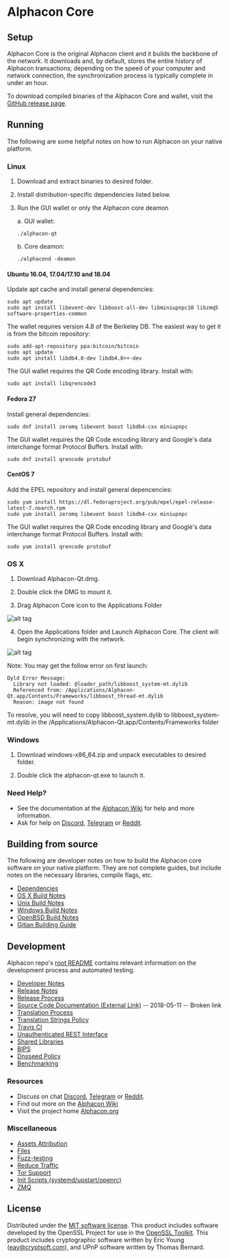 Alphacon Core
==============

Setup
---------------------
Alphacon Core is the original Alphacon client and it builds the backbone of the network. It downloads and, by default, stores the entire history of Alphacon transactions; depending on the speed of your computer and network connection, the synchronization process is typically complete in under an hour.

To download compiled binaries of the Alphacon Core and wallet, visit the [GitHub release page](https://github.com/AlphaconNetwork/AlphaconNetwork/releases).

Running
---------------------
The following are some helpful notes on how to run Alphacon on your native platform.

### Linux

1) Download and extract binaries to desired folder.

2) Install distribution-specific dependencies listed below.

3) Run the GUI wallet or only the Alphacon core deamon

   a. GUI wallet:
   
   `./alphacon-qt`

   b. Core deamon:
   
   `./alphacond -deamon`

#### Ubuntu 16.04, 17.04/17.10 and 18.04

Update apt cache and install general dependencies:

```
sudo apt update
sudo apt install libevent-dev libboost-all-dev libminiupnpc10 libzmq5 software-properties-common
```

The wallet requires version 4.8 of the Berkeley DB. The easiest way to get it is from the bitcoin repository: 

```
sudo add-apt-repository ppa:bitcoin/bitcoin
sudo apt update
sudo apt install libdb4.8-dev libdb4.8++-dev
```

The GUI wallet requires the QR Code encoding library. Install with:

`sudo apt install libqrencode3`

#### Fedora 27

Install general dependencies:

`sudo dnf install zeromq libevent boost libdb4-cxx miniupnpc`

The GUI wallet requires the QR Code encoding library and Google's data interchange format Protocol Buffers. Install with:

`sudo dnf install qrencode protobuf`

#### CentOS 7

Add the EPEL repository and install general depencencies:

```
sudo yum install https://dl.fedoraproject.org/pub/epel/epel-release-latest-7.noarch.rpm
sudo yum install zeromq libevent boost libdb4-cxx miniupnpc
```

The GUI wallet requires the QR Code encoding library and Google's data interchange format Protocol Buffers. Install with:

`sudo yum install qrencode protobuf`

### OS X

1) Download Alphacon-Qt.dmg.

2) Double click the DMG to mount it. 

3) Drag Alphacon Core icon to the Applications Folder

![alt tag](https://i.imgur.com/GLhBFUV.png)

4) Open the Applications folder and Launch Alphacon Core. The client will begin synchronizing with the network.

![alt tag](https://i.imgur.com/v3962qo.png)

Note: You may get the follow error on first launch:
```
Dyld Error Message:
  Library not loaded: @loader_path/libboost_system-mt.dylib
  Referenced from: /Applications/Alphacon-Qt.app/Contents/Frameworks/libboost_thread-mt.dylib
  Reason: image not found
```
To resolve, you will need to copy libboost_system.dylib to libboost_system-mt.dylib in the /Applications/Alphacon-Qt.app/Contents/Frameworks folder

### Windows

1) Download windows-x86_64.zip and unpack executables to desired folder.

2) Double click the alphacon-qt.exe to launch it.

### Need Help?

- See the documentation at the [Alphacon Wiki](https://alphacon.wiki/wiki/Alphacon_Wiki)
for help and more information.
- Ask for help on [Discord](https://discord.gg/DUkcBst), [Telegram](https://t.me/AlphaconDev) or [Reddit](https://www.reddit.com/r/Alphacon/).

Building from source
---------------------
The following are developer notes on how to build the Alphacon core software on your native platform. They are not complete guides, but include notes on the necessary libraries, compile flags, etc.

- [Dependencies](https://github.com/AlphaconNetwork/AlphaconNetwork/tree/master/doc/dependencies.md)
- [OS X Build Notes](https://github.com/AlphaconNetwork/AlphaconNetwork/tree/master/doc/build-osx.md)
- [Unix Build Notes](https://github.com/AlphaconNetwork/AlphaconNetwork/tree/master/doc/build-unix.md)
- [Windows Build Notes](https://github.com/AlphaconNetwork/AlphaconNetwork/tree/master/doc/build-windows.md)
- [OpenBSD Build Notes](https://github.com/AlphaconNetwork/AlphaconNetwork/tree/master/doc/build-openbsd.md)
- [Gitian Building Guide](https://github.com/AlphaconNetwork/AlphaconNetwork/tree/master/doc/gitian-building.md)

Development
---------------------
Alphacon repo's [root README](https://github.com/AlphaconNetwork/AlphaconNetwork/blob/master/README.md) contains relevant information on the development process and automated testing.

- [Developer Notes](https://github.com/AlphaconNetwork/AlphaconNetwork/blob/master/doc/developer-notes.md)
- [Release Notes](https://github.com/AlphaconNetwork/AlphaconNetwork/blob/master/doc/release-notes.md)
- [Release Process](https://github.com/AlphaconNetwork/AlphaconNetwork/blob/master/doc/release-process.md)
- [Source Code Documentation (External Link)](https://dev.visucore.com/alphacon/doxygen/) -- 2018-05-11 -- Broken link
- [Translation Process](https://github.com/AlphaconNetwork/AlphaconNetwork/blob/master/doc/translation_process.md)
- [Translation Strings Policy](https://github.com/AlphaconNetwork/AlphaconNetwork/blob/master/doc/translation_strings_policy.md)
- [Travis CI](https://github.com/AlphaconNetwork/AlphaconNetwork/blob/master/doc/travis-ci.md)
- [Unauthenticated REST Interface](https://github.com/AlphaconNetwork/AlphaconNetwork/blob/master/doc/REST-interface.md)
- [Shared Libraries](https://github.com/AlphaconNetwork/AlphaconNetwork/blob/master/doc/shared-libraries.md)
- [BIPS](https://github.com/AlphaconNetwork/AlphaconNetwork/blob/master/doc/bips.md)
- [Dnsseed Policy](https://github.com/AlphaconNetwork/AlphaconNetwork/blob/master/doc/dnsseed-policy.md)
- [Benchmarking](https://github.com/AlphaconNetwork/AlphaconNetwork/blob/master/doc/benchmarking.md)

### Resources
- Discuss on chat [Discord](https://discord.gg/DUkcBst), [Telegram](https://t.me/AlphaconDev) or [Reddit](https://www.reddit.com/r/Alphacon/).
- Find out more on the [Alphacon Wiki](https://alphacon.wiki/wiki/Alphacon_Wiki)
- Visit the project home [Alphacon.org](https://alphacon.io)

### Miscellaneous
- [Assets Attribution](https://github.com/AlphaconNetwork/AlphaconNetwork/blob/master/doc/assets-attribution.md)
- [Files](https://github.com/AlphaconNetwork/AlphaconNetwork/blob/master/doc/files.md)
- [Fuzz-testing](https://github.com/AlphaconNetwork/AlphaconNetwork/blob/master/doc/fuzzing.md)
- [Reduce Traffic](https://github.com/AlphaconNetwork/AlphaconNetwork/blob/master/doc/reduce-traffic.md)
- [Tor Support](https://github.com/AlphaconNetwork/AlphaconNetwork/blob/master/doc/tor.md)
- [Init Scripts (systemd/upstart/openrc)](https://github.com/AlphaconNetwork/AlphaconNetwork/blob/master/doc/init.md)
- [ZMQ](https://github.com/AlphaconNetwork/AlphaconNetwork/blob/master/doc/zmq.md)

License
---------------------
Distributed under the [MIT software license](https://github.com/AlphaconNetwork/AlphaconNetwork/blob/master/COPYING).
This product includes software developed by the OpenSSL Project for use in the [OpenSSL Toolkit](https://www.openssl.org/). This product includes
cryptographic software written by Eric Young ([eay@cryptsoft.com](mailto:eay@cryptsoft.com)), and UPnP software written by Thomas Bernard.
